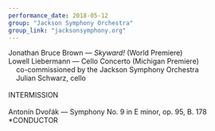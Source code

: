 ```yaml
---
performance_date: 2018-05-12
group: "Jackson Symphony Orchestra"
group_link: "jacksonsymphony.org"
---
```

Jonathan Bruce Brown — _Skyward!_ (World Premiere)<br/>
Lowell Liebermann — Cello Concerto (Michigan Premiere)<br/>
&nbsp;&nbsp;&nbsp;&nbsp;co-commissioned by the Jackson Symphony Orchestra<br/>
&nbsp;&nbsp;&nbsp;&nbsp;Julian Schwarz, cello<br/>
<br/>
INTERMISSION<br/>
<br/>
Antonín Dvořák — Symphony No. 9 in E minor, op. 95, B. 178<br/>
*CONDUCTOR


